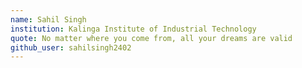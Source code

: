 ```yaml
---
name: Sahil Singh
institution: Kalinga Institute of Industrial Technology
quote: No matter where you come from, all your dreams are valid
github_user: sahilsingh2402
---
```

